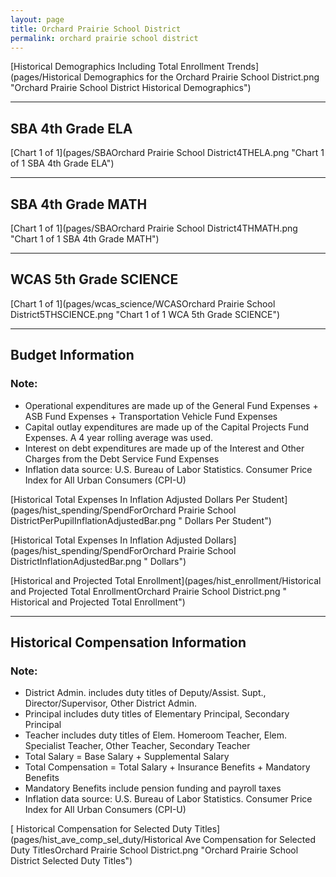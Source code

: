 ```yaml
---
layout: page
title: Orchard Prairie School District
permalink: orchard prairie school district
---
```



[Historical Demographics Including Total Enrollment Trends](pages/Historical Demographics for the Orchard Prairie School District.png "Orchard Prairie School District Historical Demographics")

___

## SBA 4th Grade ELA

[Chart 1 of 1](pages/SBAOrchard Prairie School District4THELA.png "Chart 1 of 1 SBA 4th Grade ELA")


___

## SBA 4th Grade MATH

[Chart 1 of 1](pages/SBAOrchard Prairie School District4THMATH.png "Chart 1 of 1 SBA 4th Grade MATH")


___

## WCAS 5th Grade SCIENCE

[Chart 1 of 1](pages/wcas_science/WCASOrchard Prairie School District5THSCIENCE.png "Chart 1 of 1 WCA 5th Grade SCIENCE")


___

## Budget Information
### Note:
- Operational expenditures are made up of the General Fund Expenses + ASB Fund Expenses + Transportation Vehicle Fund Expenses
- Capital outlay expenditures are made up of the Capital Projects Fund Expenses. A 4 year rolling average was used.
- Interest on debt expenditures are made up of the Interest and Other Charges from the Debt Service Fund Expenses
- Inflation data source: U.S. Bureau of Labor Statistics. Consumer Price Index for All Urban Consumers (CPI-U)

[Historical Total Expenses In Inflation Adjusted Dollars Per Student](pages/hist_spending/SpendForOrchard Prairie School DistrictPerPupilInflationAdjustedBar.png " Dollars Per Student")

[Historical Total Expenses In Inflation Adjusted Dollars](pages/hist_spending/SpendForOrchard Prairie School DistrictInflationAdjustedBar.png " Dollars")

[Historical and Projected Total Enrollment](pages/hist_enrollment/Historical and Projected Total EnrollmentOrchard Prairie School District.png " Historical and Projected Total Enrollment")


___

## Historical Compensation Information
### Note:
- District Admin. includes duty titles of Deputy/Assist. Supt., Director/Supervisor, Other District Admin.
- Principal includes duty titles of Elementary Principal, Secondary Principal
- Teacher includes duty titles of Elem. Homeroom Teacher, Elem. Specialist Teacher, Other Teacher, Secondary Teacher
- Total Salary = Base Salary + Supplemental Salary
- Total Compensation = Total Salary + Insurance Benefits + Mandatory Benefits
- Mandatory Benefits include pension funding and payroll taxes
- Inflation data source: U.S. Bureau of Labor Statistics. Consumer Price Index for All Urban Consumers (CPI-U)

[ Historical Compensation for Selected Duty Titles](pages/hist_ave_comp_sel_duty/Historical Ave Compensation for Selected Duty TitlesOrchard Prairie School District.png "Orchard Prairie School District Selected Duty Titles")

